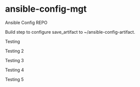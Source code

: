 # ansible-config-mgt
Ansible Config REPO

Build step to configure save_artifact to ~/ansible-config-artifact.

Testing

Testing 2

Testing 3

Testing 4

Testing 5
